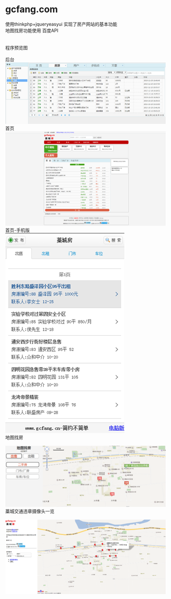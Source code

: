 # gcfang.com
使用thinkphp+jqueryeasyui 实现了房产网站的基本功能 <br/>
地图找房功能使用 百度API <br/>
<br/><br/>
程序预览图 <br/>
<br/>后台<br/>
  ![image](https://github.com/leisensoft/gcfang.com/blob/master/web_preview/gcfang%E5%90%8E%E5%8F%B0.png?raw=true)
<br/>首页<br/>
  ![image](https://github.com/leisensoft/gcfang.com/blob/master/web_preview/gcfang%E9%A6%96%E9%A1%B5.png?raw=true)
<br/>首页-手机版<br/>
  ![image](https://github.com/leisensoft/gcfang.com/blob/master/web_preview/gcfang%E6%89%8B%E6%9C%BA%E7%89%88%E9%A6%96%E9%A1%B5.png?raw=true)
<br/>地图找房<br/>  
![image](https://github.com/leisensoft/gcfang.com/blob/master/web_preview/gcfang%E5%9C%B0%E5%9B%BE%E6%89%BE%E6%88%BF.png?raw=true)
<br/>藁城交通违章摄像头一览<br/>  
![image](https://github.com/leisensoft/gcfang.com/blob/master/web_preview/%E8%97%81%E5%9F%8E%E4%BA%A4%E9%80%9A%E8%BF%9D%E7%AB%A0%E6%91%84%E5%83%8F%E5%A4%B4%E4%B8%80%E8%A7%88.png?raw=true)


 


